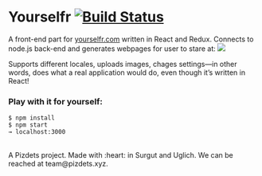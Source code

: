 # Yourselfr [![Build Status](https://travis-ci.org/pizdets-team/yourselfr.svg?branch=master)](https://travis-ci.org/pizdets-team/yourselfr)

A front-end part for [yourselfr.com](http://yourselfr.com) written in React and Redux.
Connects to node.js back-end and generates webpages for user to stare at:
![](https://pp.vk.me/c636219/v636219292/8f3a/EXwXqqzzsOk.jpg)

Supports different locales, uploads images, chages settings—in other words, does what a real application would do, even though it’s written in React!

### Play with it for yourself:
    $ npm install
    $ npm start
    → localhost:3000

<br/>
A Pizdets project. Made with :heart: in Surgut and Uglich.  
We can be reached at team@pizdets.xyz.
